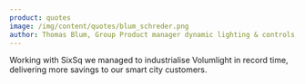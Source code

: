```yaml
---
product: quotes
image: /img/content/quotes/blum_schreder.png
author: Thomas Blum, Group Product manager dynamic lighting & controls, Schréder
---
```


Working with SixSq we managed to industrialise Volumlight in record time, delivering more savings to our smart city customers.
